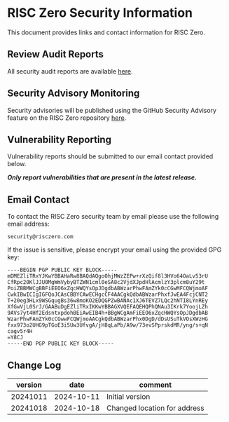 # RISC Zero Security Information

This document provides links and contact information for RISC Zero.

## Review Audit Reports

All security audit reports are available [here](https://github.com/risc0/rz-security/tree/main/audits).

## Security Advisory Monitoring

Security advisories will be published using the GitHub Security Advisory feature on the RISC Zero repository [here](https://github.com/risc0/risc0/security).

## Vulnerability Reporting

Vulnerability reports should be submitted to our email contact provided below.

_**Only report vulnerabilities that are present in the latest release.**_

## Email Contact

To contact the RISC Zero security team by email please use the following email address:

```text
security@risczero.com
```

If the issue is sensitive, please encrypt your email using the provided GPG key:

```text
----BEGIN PGP PUBLIC KEY BLOCK-----
mDMEZliTRxYJKwYBBAHaRw8BAQdAQgoOhjMWzZEPw+rXzQif8l3HVo64OaLv53rU
CfRpc20KlJJU0MgWmVybyBTZWN1cml0eSA8c2VjdXJpdHlAcmlzY3plcm8uY29t
PoiZBBMWCgBBFiEEO6xZqcHWQYsOpJDgdbABWzarPhwFAmZYk0cCGwMFCQWjmoAF
CwkIBwICIgIGFQoJCAsCBBYCAwECHgcCF4AACgkQdbABWzarPhxfJwEA4FcjCNT2
T+20eg3HLx9WSGqugBs36w8moKO2EDQGPZwBANAc1XJ6TEVZ7LQc2hNTI8LYnREy
XfGwVjL0SrJ/GAABuDgEZliTRxIKKwYBBAGXVQEFAQEHQPhQNAu3IKrk7YoojLZh
9AVs7yt4Hf2EdsntxpdohBEiAwEIB4h+BBgWCgAmFiEEO6xZqcHWQYsOpJDgdbAB
WzarPhwFAmZYk0cCGwwFCQWjmoAACgkQdbABWzarPhx0DgD/dDsUSuTkVOsXWzHG
fxx973o2UHG9pTGoE3i5Uw3UfvgA/jH8qLaPb/A9w/73evSPprskdMR/yng/s+qN
cagv5r4H
=Y8CJ
-----END PGP PUBLIC KEY BLOCK-----
```

## Change Log

| version  | date       | comment                      |
| -------- | ---------- | ---------------------------- |
| 20241011 | 2024-10-11 | Initial version              |
| 20241018 | 2024-10-18 | Changed location for address |
